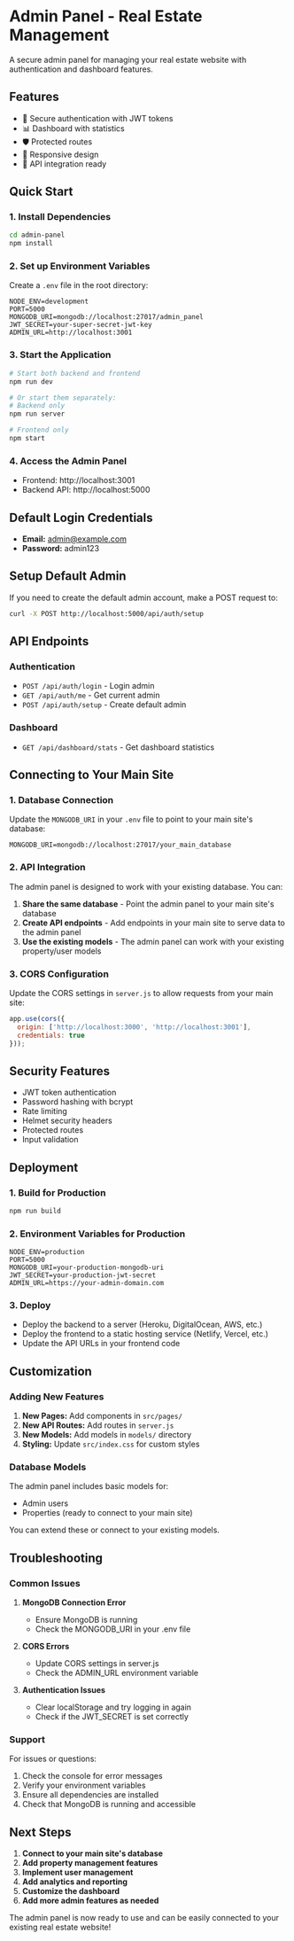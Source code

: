 # Admin Panel - Real Estate Management

A secure admin panel for managing your real estate website with authentication and dashboard features.

## Features

- 🔐 Secure authentication with JWT tokens
- 📊 Dashboard with statistics
- 🛡️ Protected routes
- 📱 Responsive design
- 🔌 API integration ready

## Quick Start

### 1. Install Dependencies

```bash
cd admin-panel
npm install
```

### 2. Set up Environment Variables

Create a `.env` file in the root directory:

```env
NODE_ENV=development
PORT=5000
MONGODB_URI=mongodb://localhost:27017/admin_panel
JWT_SECRET=your-super-secret-jwt-key
ADMIN_URL=http://localhost:3001
```

### 3. Start the Application

```bash
# Start both backend and frontend
npm run dev

# Or start them separately:
# Backend only
npm run server

# Frontend only
npm start
```

### 4. Access the Admin Panel

- Frontend: http://localhost:3001
- Backend API: http://localhost:5000

## Default Login Credentials

- **Email:** admin@example.com
- **Password:** admin123

## Setup Default Admin

If you need to create the default admin account, make a POST request to:

```bash
curl -X POST http://localhost:5000/api/auth/setup
```

## API Endpoints

### Authentication
- `POST /api/auth/login` - Login admin
- `GET /api/auth/me` - Get current admin
- `POST /api/auth/setup` - Create default admin

### Dashboard
- `GET /api/dashboard/stats` - Get dashboard statistics

## Connecting to Your Main Site

### 1. Database Connection

Update the `MONGODB_URI` in your `.env` file to point to your main site's database:

```env
MONGODB_URI=mongodb://localhost:27017/your_main_database
```

### 2. API Integration

The admin panel is designed to work with your existing database. You can:

1. **Share the same database** - Point the admin panel to your main site's database
2. **Create API endpoints** - Add endpoints in your main site to serve data to the admin panel
3. **Use the existing models** - The admin panel can work with your existing property/user models

### 3. CORS Configuration

Update the CORS settings in `server.js` to allow requests from your main site:

```javascript
app.use(cors({
  origin: ['http://localhost:3000', 'http://localhost:3001'],
  credentials: true
}));
```

## Security Features

- JWT token authentication
- Password hashing with bcrypt
- Rate limiting
- Helmet security headers
- Protected routes
- Input validation

## Deployment

### 1. Build for Production

```bash
npm run build
```

### 2. Environment Variables for Production

```env
NODE_ENV=production
PORT=5000
MONGODB_URI=your-production-mongodb-uri
JWT_SECRET=your-production-jwt-secret
ADMIN_URL=https://your-admin-domain.com
```

### 3. Deploy

- Deploy the backend to a server (Heroku, DigitalOcean, AWS, etc.)
- Deploy the frontend to a static hosting service (Netlify, Vercel, etc.)
- Update the API URLs in your frontend code

## Customization

### Adding New Features

1. **New Pages:** Add components in `src/pages/`
2. **New API Routes:** Add routes in `server.js`
3. **New Models:** Add models in `models/` directory
4. **Styling:** Update `src/index.css` for custom styles

### Database Models

The admin panel includes basic models for:
- Admin users
- Properties (ready to connect to your main site)

You can extend these or connect to your existing models.

## Troubleshooting

### Common Issues

1. **MongoDB Connection Error**
   - Ensure MongoDB is running
   - Check the MONGODB_URI in your .env file

2. **CORS Errors**
   - Update CORS settings in server.js
   - Check the ADMIN_URL environment variable

3. **Authentication Issues**
   - Clear localStorage and try logging in again
   - Check if the JWT_SECRET is set correctly

### Support

For issues or questions:
1. Check the console for error messages
2. Verify your environment variables
3. Ensure all dependencies are installed
4. Check that MongoDB is running and accessible

## Next Steps

1. **Connect to your main site's database**
2. **Add property management features**
3. **Implement user management**
4. **Add analytics and reporting**
5. **Customize the dashboard**
6. **Add more admin features as needed**

The admin panel is now ready to use and can be easily connected to your existing real estate website!
